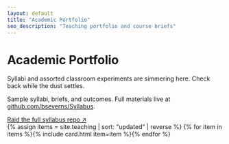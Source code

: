 ```yaml
---
layout: default
title: "Academic Portfolio"
seo_description: "Teaching portfolio and course briefs"
---
```

# Academic Portfolio
<p>Syllabi and assorted classroom experiments are simmering here. Check back while the dust settles.</p>
<p>Sample syllabi, briefs, and outcomes. Full materials live at <a href="https://github.com/bseverns/Syllabus">github.com/bseverns/Syllabus</a>.</p>
<div class="cta">
  <a class="btn secondary" href="https://github.com/bseverns/Syllabus">
    Raid the full syllabus repo ↗
  </a>
</div>
<div class="cards">
{% assign items = site.teaching | sort: "updated" | reverse %}
{% for item in items %}{% include card.html item=item %}{% endfor %}
</div>
